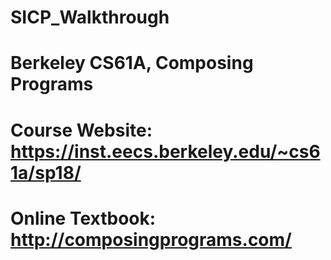 # SICP_Walkthrough
# Berkeley CS61A, Composing Programs
# Course Website: https://inst.eecs.berkeley.edu/~cs61a/sp18/
# Online Textbook: http://composingprograms.com/

